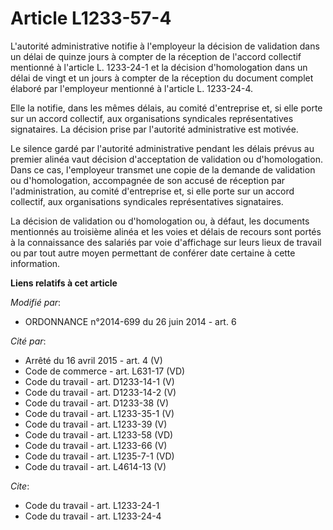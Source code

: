 # Article L1233-57-4

L'autorité administrative notifie à l'employeur la décision de validation dans un délai de quinze jours à compter de la
réception de l'accord collectif mentionné à l'article L. 1233-24-1 et la décision d'homologation dans un délai de vingt et un
jours à compter de la réception du document complet élaboré par l'employeur mentionné à l'article L. 1233-24-4. 

Elle la notifie, dans les mêmes délais, au comité d'entreprise et, si elle porte sur un accord collectif, aux organisations
syndicales représentatives signataires. La décision prise par l'autorité administrative est motivée. 

Le silence gardé par l'autorité administrative pendant les délais prévus au premier alinéa vaut décision d'acceptation de
validation ou d'homologation. Dans ce cas, l'employeur transmet une copie de la demande de validation ou d'homologation,
accompagnée de son accusé de réception par l'administration, au comité d'entreprise et, si elle porte sur un accord
collectif, aux organisations syndicales représentatives signataires. 

La décision de validation ou d'homologation ou, à défaut, les documents mentionnés au troisième alinéa et les voies et délais
de recours sont portés à la connaissance des salariés par voie d'affichage sur leurs lieux de travail ou par tout autre moyen
permettant de conférer date certaine à cette information.

**Liens relatifs à cet article**

_Modifié par_:

  - ORDONNANCE n°2014-699 du 26 juin 2014 - art. 6

_Cité par_:

  - Arrêté du 16 avril 2015 - art. 4 (V)
  - Code de commerce - art. L631-17 (VD)
  - Code du travail - art. D1233-14-1 (V)
  - Code du travail - art. D1233-14-2 (V)
  - Code du travail - art. D1233-38 (V)
  - Code du travail - art. L1233-35-1 (V)
  - Code du travail - art. L1233-39 (V)
  - Code du travail - art. L1233-58 (VD)
  - Code du travail - art. L1233-66 (V)
  - Code du travail - art. L1235-7-1 (VD)
  - Code du travail - art. L4614-13 (V)

_Cite_:

  - Code du travail - art. L1233-24-1
  - Code du travail - art. L1233-24-4
